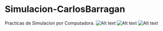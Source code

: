 # Simulacion-CarlosBarragan
Practicas de Simulacion por Computadora.
![Alt text](/run/media/evvvaaan/BackUp/workplace-2023A/Simulacion/Cubo_1.png)
![Alt text](/run/media/evvvaaan/BackUp/workplace-2023A/Simulacion/Cubo_2.png)
![Alt text](/run/media/evvvaaan/BackUp/workplace-2023A/Simulacion/Cubo_3.png)
